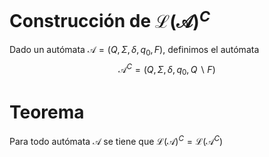 # Construcción de $\mathcal{L}(\mathcal{A})^C$
Dado un autómata $\mathcal{A}=(Q,\Sigma,\delta,q_0,F)$, definimos el autómata
$$\mathcal{A}^C=(Q,\Sigma,\delta,q_0,Q\backslash F)$$
# Teorema
Para todo autómata $\mathcal{A}$ se tiene que $\mathcal{L}(\mathcal{A})^C=\mathcal{L}(\mathcal{A}^C)$
